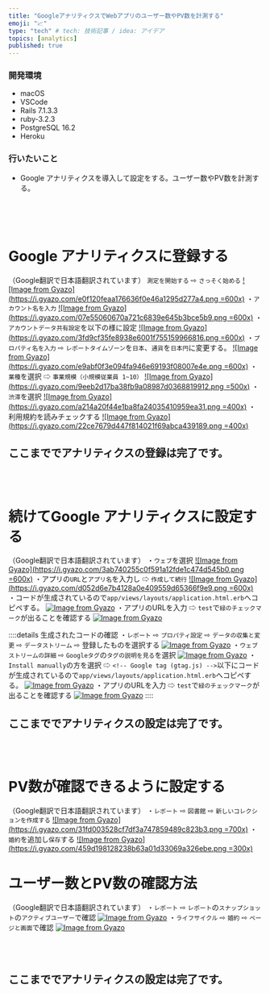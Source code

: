 ```yaml
---
title: "GoogleアナリティクスでWebアプリのユーザー数やPV数を計測する"
emoji: "📈"
type: "tech" # tech: 技術記事 / idea: アイデア
topics: [analytics]
published: true
---
```

### 開発環境
- macOS
- VSCode
- Rails 7.1.3.3
- ruby-3.2.3
- PostgreSQL 16.2
- Heroku

### 行いたいこと
- Google アナリティクスを導入して設定をする。ユーザー数やPV数を計測する。

<br>
<br>
<br>

# Google アナリティクスに登録する
（Google翻訳で日本語翻訳されています）
`測定を開始する` ⇨ `さっそく始める`
[![Image from Gyazo](https://i.gyazo.com/e0f120feaa176636f0e46a1295d277a4.png =600x)](https://gyazo.com/e0f120feaa176636f0e46a1295d277a4)
・`アカウント名を入力`
[![Image from Gyazo](https://i.gyazo.com/07e55060670a721c6839e645b3bce5b9.png =600x)](https://gyazo.com/07e55060670a721c6839e645b3bce5b9)
・`アカウントデータ共有設定`を以下の様に設定
[![Image from Gyazo](https://i.gyazo.com/3fd9cf35fe8938e6001f755159966816.png =600x)](https://gyazo.com/3fd9cf35fe8938e6001f755159966816)
・`プロパティ名を入力` ⇨ `レポートタイムゾーン`を`日本`、`通貨`を`日本円`に変更する。
[![Image from Gyazo](https://i.gyazo.com/e9abf0f3e094fa946e69193f08007e4e.png =600x)](https://gyazo.com/e9abf0f3e094fa946e69193f08007e4e)
・`業種`を選択 ⇨ `事業規模（小規模従業員 1~10）`
[![Image from Gyazo](https://i.gyazo.com/9eeb2d17ba38fb9a08987d0368819912.png =500x)](https://gyazo.com/9eeb2d17ba38fb9a08987d0368819912)
・`渋滞`を選択
[![Image from Gyazo](https://i.gyazo.com/a214a20f44e1ba8fa24035410959ea31.png =400x)](https://gyazo.com/a214a20f44e1ba8fa24035410959ea31)
・利用規約を読みチェックする
[![Image from Gyazo](https://i.gyazo.com/22ce7679d447f814021f69abca439189.png =400x)](https://gyazo.com/22ce7679d447f814021f69abca439189)
## ここまででアナリティクスの登録は完了です。
<br>
<br>

# 続けてGoogle アナリティクスに設定する
（Google翻訳で日本語翻訳されています）
・`ウェブ`を選択
[![Image from Gyazo](https://i.gyazo.com/3ab740255c0f591a12fde1c474d545b0.png =600x)](https://gyazo.com/3ab740255c0f591a12fde1c474d545b0)
・アプリの`URL`と`アプリ名`を入力し ⇨ `作成して続行`
[![Image from Gyazo](https://i.gyazo.com/d052d6e7b4128a0e409559d65366f9e9.png =600x)](https://gyazo.com/d052d6e7b4128a0e409559d65366f9e9)
・コードが生成されているので`app/views/layouts/application.html.erb`へコピペする。
[![Image from Gyazo](https://i.gyazo.com/4e1686311c171c69a03edab0e7510729.png)](https://gyazo.com/4e1686311c171c69a03edab0e7510729)
・アプリのURLを入力 ⇨ `test`で`緑のチェックマーク`が出ることを確認する
[![Image from Gyazo](https://i.gyazo.com/308cdbe0d61dffcebece9d74db4ad72f.png)](https://gyazo.com/308cdbe0d61dffcebece9d74db4ad72f)

::::details 生成されたコードの確認
・`レポート` ⇨ `プロパティ設定` ⇨ `データの収集と変更` ⇨ `データストリーム` ⇨ 登録したものを選択する
[![Image from Gyazo](https://i.gyazo.com/2ae295933043a7ebca3260655b2b32f8.png)](https://gyazo.com/2ae295933043a7ebca3260655b2b32f8)
・`ウェブストリームの詳細` ⇨ `Googleタグ`の`タグの説明を見る`を選択
[![Image from Gyazo](https://i.gyazo.com/a965f2f8db74ecba9316184e4aa3e805.png)](https://gyazo.com/a965f2f8db74ecba9316184e4aa3e805)
・`Install manually`の方を選択 ⇨ `<!-- Google tag (gtag.js) -->`以下にコードが生成されているので`app/views/layouts/application.html.erb`へコピペする。
[![Image from Gyazo](https://i.gyazo.com/4e1686311c171c69a03edab0e7510729.png)](https://gyazo.com/4e1686311c171c69a03edab0e7510729)
・アプリのURLを入力 ⇨ `test`で`緑のチェックマーク`が出ることを確認する
[![Image from Gyazo](https://i.gyazo.com/308cdbe0d61dffcebece9d74db4ad72f.png)](https://gyazo.com/308cdbe0d61dffcebece9d74db4ad72f)
::::

## ここまででアナリティクスの設定は完了です。

<br>
<br>

# PV数が確認できるように設定する
（Google翻訳で日本語翻訳されています）
・`レポート` ⇨ `図書館` ⇨ `新しいコレクションを作成する`
[![Image from Gyazo](https://i.gyazo.com/31fd003528cf7df3a747859489c823b3.png =700x)](https://gyazo.com/31fd003528cf7df3a747859489c823b3)
・`婚約`を追加し`保存`する
[![Image from Gyazo](https://i.gyazo.com/459d198128238b63a01d33069a326ebe.png =300x)](https://gyazo.com/459d198128238b63a01d33069a326ebe)

# ユーザー数とPV数の確認方法
（Google翻訳で日本語翻訳されています）
・`レポート` ⇨ `レポート`の`スナップショット`の`アクティブユーザー`で確認
[![Image from Gyazo](https://i.gyazo.com/5c2cad8e5dd3575aef010c2260b7864b.png)](https://gyazo.com/5c2cad8e5dd3575aef010c2260b7864b)
・`ライフサイクル` ⇨ `婚約` ⇨ `ページと画面`で確認
[![Image from Gyazo](https://i.gyazo.com/2a4be680f19e2d3e2cd51b7f6c0dcb85.png)](https://gyazo.com/2a4be680f19e2d3e2cd51b7f6c0dcb85)

<br>
<br>

## ここまででアナリティクスの設定は完了です。


<br>
<br>
<br>